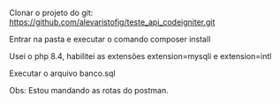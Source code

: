 Clonar o projeto do git:
https://github.com/alevaristofig/teste_api_codeigniter.git

Entrar na pasta e executar o comando composer install

Usei o php 8.4, habilitei as extensões extension=mysqli e extension=intl

Executar o arquivo banco.sql

Obs: Estou mandando as rotas do postman.